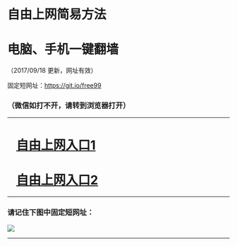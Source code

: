 ﻿# 自由上网简易方法

# 电脑、手机一键翻墙

（2017/09/18 更新，网址有效）

固定短网址：https://git.io/free99

### （微信如打不开，请转到浏览器打开）


***





# &nbsp;&nbsp; <a href="http://ft1449524909.fwq-tz1005.info/fwqtz01.html?t=091800115560 " target="_blank">自由上网入口1</a>
# &nbsp;&nbsp; <a href="http://ft3107923939.fwq-tz1006.info/fwqtz02.html?t=091800127148 " target="_blank">自由上网入口2</a>
***

### 请记住下图中固定短网址：

<img src="https://s3-us-west-2.amazonaws.com/fwq-1001/yjfq-20170905okok.png" /> 


***

